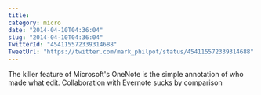 ```yaml
---
title: 
category: micro
date: "2014-04-10T04:36:04"
slug: "2014-04-10T04:36:04"
TwitterId: "454115572339314688"
TweetUrl: "https://twitter.com/mark_philpot/status/454115572339314688"
---
```


The killer feature of Microsoft's OneNote is the simple annotation of who made
what edit. Collaboration with Evernote sucks by comparison
